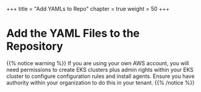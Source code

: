 +++
title = "Add YAMLs to Repo"
chapter = true
weight = 50
+++

# Add the YAML Files to the Repository

[//]: # (content to come)


{{% notice warning %}}
If you are using your own AWS account, you will need permissions to create EKS clusters plus admin rights within your EKS cluster to configure configuration rules and install agents. Ensure you have authority within your organization to do this in your tenant. 
{{% /notice %}}

